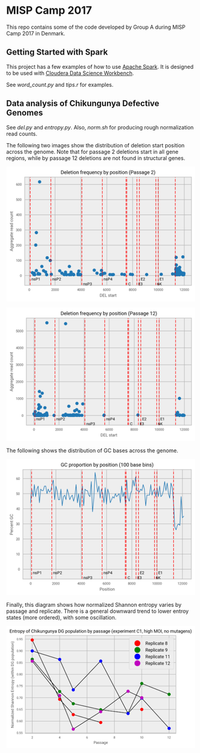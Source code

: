 # MISP Camp 2017

This repo contains some of the code developed by Group A during MISP Camp 2017 in Denmark.

## Getting Started with Spark

This project has a few examples of how to use [Apache Spark](https://spark.apache.org/).
It is designed to be used with [Cloudera Data Science Workbench](https://www.cloudera.com/documentation/data-science-workbench/latest/topics/cdsw_overview.html).

See _word_count.py_ and _tips.r_ for examples.

## Data analysis of Chikungunya Defective Genomes

See _del.py_ and _entropy.py_. Also, _norm.sh_ for producing rough normalization read counts.

The following two images show the distribution of deletion start position across the genome. Note that for passage 2 deletions start in all gene regions, while by passage 12 deletions are not found in structural genes.

![Passage 2](images/passage2.png)

![Passage 12](images/passage12.png)

The following shows the distribution of GC bases across the genome.

![GC distribution](images/gc.png)

Finally, this diagram shows how normalized Shannon entropy varies by passage and replicate. There is a general downward trend to lower entroy states (more ordered), with some oscillation.

![Entropy](images/entropy.png)